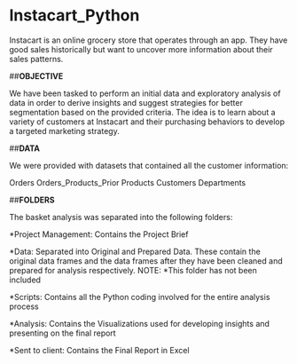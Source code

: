 # **Instacart_Python**

Instacart is an online grocery store that operates through an app. They have good sales historically but want to uncover more information about their sales patterns.

##**OBJECTIVE**

We have been tasked to perform an initial data and exploratory analysis of data in order to derive insights and suggest strategies for better segmentation based on the provided criteria. The idea is to learn about a variety of customers at Instacart and their purchasing behaviors to develop a targeted marketing strategy.

##**DATA**

We were provided with datasets that contained all the customer information:

Orders
Orders_Products_Prior
Products
Customers
Departments

##**FOLDERS**

The basket analysis was separated into the following folders:

*Project Management: Contains the Project Brief

*Data: Separated into Original and Prepared Data. These contain the original data frames and the data frames after they have been cleaned and prepared for analysis respectively. NOTE: *This folder has not been included

*Scripts: Contains all the Python coding involved for the entire analysis process

*Analysis: Contains the Visualizations used for developing insights and presenting on the final report

*Sent to client: Contains the Final Report in Excel


